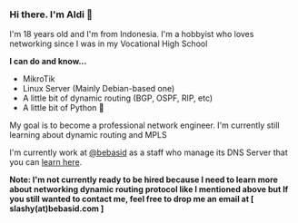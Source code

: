 ### Hi there. I'm Aldi 👋

I'm 18 years old and I'm from Indonesia. I'm a hobbyist who loves networking since I was in my Vocational High School

**I can do and know...**
- MikroTik
- Linux Server (Mainly Debian-based one)
- A little bit of dynamic routing (BGP, OSPF, RIP, etc)
- A little bit of Python 🐍

My goal is to become a professional network engineer. I'm currently still learning about dynamic routing and MPLS

I'm currently work at [@bebasid](https://bebasid.com) as a staff who manage its DNS Server that you can [learn here](https://dns.bebasid.com).

**Note: I'm not currently ready to be hired because I need to learn more about networking dynamic routing protocol like I mentioned above but If you still wanted to contact me, feel free to drop me an email at [ slashy(at)bebasid.com ]**




<!--
**SlashyID/slashyid** is a ✨ _special_ ✨ repository because its `README.md` (this file) appears on your GitHub profile.

Here are some ideas to get you started:

- 🔭 I’m currently working on ...
- 🌱 I’m currently learning ...
- 👯 I’m looking to collaborate on ...
- 🤔 I’m looking for help with ...
- 💬 Ask me about ...
- 📫 How to reach me: ...
- 😄 Pronouns: ...
- ⚡ Fun fact: ...
-->
